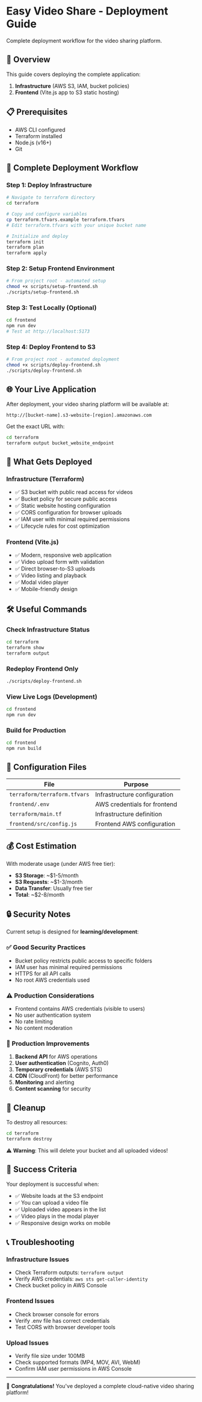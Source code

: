 # Easy Video Share - Deployment Guide

Complete deployment workflow for the video sharing platform.

## 🎯 Overview

This guide covers deploying the complete application:
1. **Infrastructure** (AWS S3, IAM, bucket policies)
2. **Frontend** (Vite.js app to S3 static hosting)

## 📋 Prerequisites

- AWS CLI configured
- Terraform installed
- Node.js (v16+)
- Git

## 🚀 Complete Deployment Workflow

### Step 1: Deploy Infrastructure

```bash
# Navigate to terraform directory
cd terraform

# Copy and configure variables
cp terraform.tfvars.example terraform.tfvars
# Edit terraform.tfvars with your unique bucket name

# Initialize and deploy
terraform init
terraform plan
terraform apply
```

### Step 2: Setup Frontend Environment

```bash
# From project root - automated setup
chmod +x scripts/setup-frontend.sh
./scripts/setup-frontend.sh
```

### Step 3: Test Locally (Optional)

```bash
cd frontend
npm run dev
# Test at http://localhost:5173
```

### Step 4: Deploy Frontend to S3

```bash
# From project root - automated deployment
chmod +x scripts/deploy-frontend.sh
./scripts/deploy-frontend.sh
```

## 🌐 Your Live Application

After deployment, your video sharing platform will be available at:
```
http://[bucket-name].s3-website-[region].amazonaws.com
```

Get the exact URL with:
```bash
cd terraform
terraform output bucket_website_endpoint
```

## 📁 What Gets Deployed

### Infrastructure (Terraform)
- ✅ S3 bucket with public read access for videos
- ✅ Bucket policy for secure public access
- ✅ Static website hosting configuration
- ✅ CORS configuration for browser uploads
- ✅ IAM user with minimal required permissions
- ✅ Lifecycle rules for cost optimization

### Frontend (Vite.js)
- ✅ Modern, responsive web application
- ✅ Video upload form with validation
- ✅ Direct browser-to-S3 uploads
- ✅ Video listing and playback
- ✅ Modal video player
- ✅ Mobile-friendly design

## 🛠️ Useful Commands

### Check Infrastructure Status
```bash
cd terraform
terraform show
terraform output
```

### Redeploy Frontend Only
```bash
./scripts/deploy-frontend.sh
```

### View Live Logs (Development)
```bash
cd frontend
npm run dev
```

### Build for Production
```bash
cd frontend
npm run build
```

## 🔧 Configuration Files

| File | Purpose |
|------|---------|
| `terraform/terraform.tfvars` | Infrastructure configuration |
| `frontend/.env` | AWS credentials for frontend |
| `terraform/main.tf` | Infrastructure definition |
| `frontend/src/config.js` | Frontend AWS configuration |

## 💰 Cost Estimation

With moderate usage (under AWS free tier):
- **S3 Storage**: ~$1-5/month
- **S3 Requests**: ~$1-3/month
- **Data Transfer**: Usually free tier
- **Total**: ~$2-8/month

## 🔒 Security Notes

Current setup is designed for **learning/development**:

### ✅ Good Security Practices
- Bucket policy restricts public access to specific folders
- IAM user has minimal required permissions
- HTTPS for all API calls
- No root AWS credentials used

### ⚠️ Production Considerations
- Frontend contains AWS credentials (visible to users)
- No user authentication system
- No rate limiting
- No content moderation

### 🚀 Production Improvements
1. **Backend API** for AWS operations
2. **User authentication** (Cognito, Auth0)
3. **Temporary credentials** (AWS STS)
4. **CDN** (CloudFront) for better performance
5. **Monitoring** and alerting
6. **Content scanning** for security

## 🧹 Cleanup

To destroy all resources:
```bash
cd terraform
terraform destroy
```

⚠️ **Warning**: This will delete your bucket and all uploaded videos!

## 🎉 Success Criteria

Your deployment is successful when:
- ✅ Website loads at the S3 endpoint
- ✅ You can upload a video file
- ✅ Uploaded video appears in the list
- ✅ Video plays in the modal player
- ✅ Responsive design works on mobile

## 📞 Troubleshooting

### Infrastructure Issues
- Check Terraform outputs: `terraform output`
- Verify AWS credentials: `aws sts get-caller-identity`
- Check bucket policy in AWS Console

### Frontend Issues
- Check browser console for errors
- Verify .env file has correct credentials
- Test CORS with browser developer tools

### Upload Issues
- Verify file size under 100MB
- Check supported formats (MP4, MOV, AVI, WebM)
- Confirm IAM user permissions in AWS Console

---

🎊 **Congratulations!** You've deployed a complete cloud-native video sharing platform! 